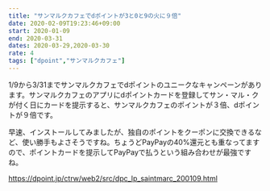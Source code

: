 ```yaml
---
title: "サンマルクカフェでdポイントが3と0と9の火に９倍"
date: 2020-02-09T19:23:46+09:00
start: 2020-01-09
end: 2020-03-31
dates: 2020-03-29,2020-03-30
rate: 4
tags: ["dpoint","サンマルクカフェ"]
---
```


1/9から3/31までサンマルクカフェでdポイントのユニークなキャンペーンがあります。サンマルクカフェのアプリにdポイントカードを登録してサン・マル・クが付く日にカードを提示すると、サンマルクカフェのポイントが３倍、dポイントが９倍です。

早速、インストールしてみましたが、独自のポイントをクーポンに交換できるなど、使い勝手もよさそうですね。ちょうどPayPayの40%還元とも重なってますので、ポイントカードを提示してPayPayで払うという組み合わせが最強ですね。

https://dpoint.jp/ctrw/web2/src/dpc_lp_saintmarc_200109.html
